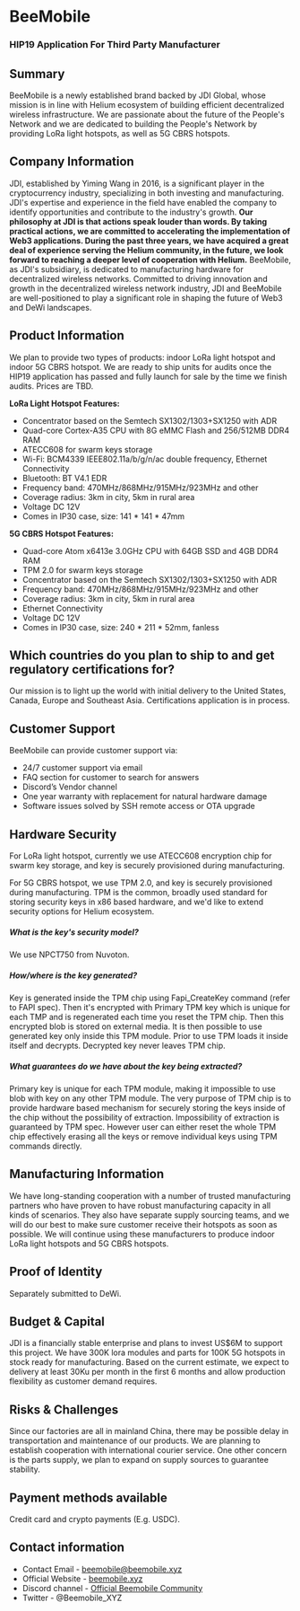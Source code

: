 # BeeMobile

### HIP19 Application For Third Party Manufacturer

## Summary

BeeMobile is a newly established brand backed by JDI Global, whose mission is in line with Helium ecosystem of building efficient decentralized wireless infrastructure. We are passionate about the future of the People's Network and we are dedicated to building the People's Network by providing LoRa light hotspots, as well as 5G CBRS hotspots. 

## Company Information

JDI, established by Yiming Wang in 2016, is a significant player in the cryptocurrency industry, specializing in both investing and manufacturing. JDI's expertise and experience in the field have enabled the company to identify opportunities and contribute to the industry's growth. **Our philosophy at JDI is that actions speak louder than words. By taking practical actions, we are committed to accelerating the implementation of Web3 applications. During the past three years, we have acquired a great deal of experience serving the Helium community, in the future, we look forward to reaching a deeper level of cooperation with Helium.** BeeMobile, as JDI's subsidiary, is dedicated to manufacturing hardware for decentralized wireless networks. Committed to driving innovation and growth in the decentralized wireless network industry, JDI and BeeMobile are well-positioned to play a significant role in shaping the future of Web3 and DeWi landscapes.

## Product Information

We plan to provide two types of products: indoor LoRa light hotspot and indoor 5G CBRS hotspot. We are ready to ship units for audits once the HIP19 application has passed and fully launch for sale by the time we finish audits. Prices are TBD.

**LoRa Light Hotspot Features:**

* Concentrator based on the Semtech SX1302/1303+SX1250 with ADR
* Quad-core Cortex-A35 CPU with 8G eMMC Flash and 256/512MB DDR4 RAM
* ATECC608 for swarm keys storage
* Wi-Fi: BCM4339 IEEE802.11a/b/g/n/ac double frequency, Ethernet Connectivity
* Bluetooth: BT V4.1 EDR
* Frequency band: 470MHz/868MHz/915MHz/923MHz and other
* Coverage radius: 3km in city, 5km in rural area
* Voltage DC 12V
* Comes in IP30 case, size: 141 * 141 * 47mm

**5G CBRS Hotspot Features:**

* Quad-core Atom x6413e 3.0GHz CPU with 64GB SSD and 4GB DDR4 RAM
* TPM 2.0 for swarm keys storage
* Concentrator based on the Semtech SX1302/1303+SX1250 with ADR
* Frequency band: 470MHz/868MHz/915MHz/923MHz and other
* Coverage radius: 3km in city, 5km in rural area
* Ethernet Connectivity
* Voltage DC 12V
* Comes in IP30 case, size: 240 * 211 * 52mm, fanless

## Which countries do you plan to ship to and get regulatory certifications for?

Our mission is to light up the world with initial delivery to the United States, Canada, Europe and Southeast Asia. Certifications application is in process.

## Customer Support ##

BeeMobile can provide customer support via:

* 24/7 customer support via email
* FAQ section for customer to search for answers
* Discord’s Vendor channel
* One year warranty with replacement for natural hardware damage
* Software issues solved by SSH remote access or OTA upgrade

## Hardware Security ##

For LoRa light hotspot, currently we use ATECC608 encryption chip for swarm key storage, and key is securely provisioned during manufacturing.

For 5G CBRS hotspot, we use TPM 2.0, and key is securely provisioned during manufacturing. TPM is the common, broadly used standard for storing security keys in x86 based hardware, and we'd like to extend security options for Helium ecosystem.

##### What is the key's security model?

We use NPCT750 from Nuvoton.

##### How/where is the key generated?

Key is generated inside the TPM chip using Fapi_CreateKey command (refer to FAPI spec). Then it's encrypted with Primary TPM key which is unique for each TMP and is regenerated each time you reset the TPM chip. Then this encrypted blob is stored on external media. It is then possible to use generated key only inside this TPM module. Prior to use TPM loads it inside itself and decrypts. Decrypted key never leaves TPM chip.

##### What guarantees do we have about the key being extracted?

Primary key is unique for each TPM module, making it impossible to use blob with key on any other TPM module. The very purpose of TPM chip is to provide hardware based mechanism for securely storing the keys inside of the chip without the possibility of extraction. Impossibility of extraction is guaranteed by TPM spec. However user can either reset the whole TPM chip effectively erasing all the keys or remove individual keys using TPM commands directly.

## Manufacturing Information ##

We have long-standing cooperation with a number of trusted manufacturing partners who have proven to have robust manufacturing capacity in all kinds of scenarios. They also have separate supply sourcing teams, and we will do our best to make sure customer receive their hotspots as soon as possible. We will continue using these manufacturers to produce indoor LoRa light hotspots and 5G CBRS hotspots.

## Proof of Identity

Separately submitted to DeWi.

## Budget & Capital

JDI is a financially stable enterprise and plans to invest US$6M to support this project. We have 300K lora modules and parts for 100K 5G hotspots in stock ready for manufacturing. Based on the current estimate, we expect to delivery at least 30Ku per month in the first 6 months and allow production flexibility as customer demand requires.

## Risks & Challenges

Since our factories are all in mainland China, there may be possible delay in transportation and maintenance of our products. We are planning to establish cooperation with international courier service. One other concern is the parts supply, we plan to expand on supply sources to guarantee stability. 

## Payment methods available

Credit card and crypto payments (E.g. USDC).

## Contact information

* Contact Email - beemobile@beemobile.xyz
* Official Website  - [beemobile.xyz](https://beemobile.xyz)
* Discord channel - [Official Beemobile Community](https://discord.gg/qYet8ASyMg)
* Twitter - @Beemobile_XYZ
